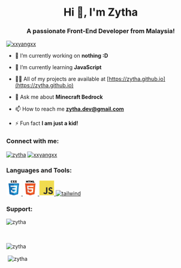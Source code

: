 <h1 align="center">Hi 👋, I'm Zytha</h1>
<h3 align="center">A passionate Front-End Developer from Malaysia!</h3>

<p align="left"> <a href="https://twitter.com/xxyangxx" target="blank"><img src="https://img.shields.io/twitter/follow/xxyangxx?logo=twitter&style=for-the-badge" alt="xxyangxx" /></a> </p>

- 🔭 I’m currently working on **nothing :D**

- 🌱 I’m currently learning **JavaScript**

- 👨‍💻 All of my projects are available at [https://zytha.github.io](https://zytha.github.io)

- 💬 Ask me about **Minecraft Bedrock**

- 📫 How to reach me **zytha.dev@gmail.com**

- ⚡ Fun fact **I am just a kid!**

<h3 align="left">Connect with me:</h3>
<p align="left">
<a href="https://dev.to/zytha" target="blank"><img align="center" src="https://raw.githubusercontent.com/rahuldkjain/github-profile-readme-generator/master/src/images/icons/Social/devto.svg" alt="zytha" height="30" width="40" /></a>
<a href="https://twitter.com/xXyangXx_" target="blank"><img align="center" src="https://raw.githubusercontent.com/rahuldkjain/github-profile-readme-generator/master/src/images/icons/Social/twitter.svg" alt="xxyangxx" height="30" width="40" /></a>
</p>

<h3 align="left">Languages and Tools:</h3>
<p align="left"> <a href="https://www.w3schools.com/css/" target="_blank" rel="noreferrer"> <img src="https://raw.githubusercontent.com/devicons/devicon/master/icons/css3/css3-original-wordmark.svg" alt="css3" width="40" height="40"/> </a> <a href="https://www.w3.org/html/" target="_blank" rel="noreferrer"> <img src="https://raw.githubusercontent.com/devicons/devicon/master/icons/html5/html5-original-wordmark.svg" alt="html5" width="40" height="40"/> </a> <a href="https://developer.mozilla.org/en-US/docs/Web/JavaScript" target="_blank" rel="noreferrer"> <img src="https://raw.githubusercontent.com/devicons/devicon/master/icons/javascript/javascript-original.svg" alt="javascript" width="40" height="40"/> </a> <a href="https://tailwindcss.com/" target="_blank" rel="noreferrer"> <img src="https://www.vectorlogo.zone/logos/tailwindcss/tailwindcss-icon.svg" alt="tailwind" width="40" height="40"/> </a> </p>

<h3 align="left">Support:</h3>
<p><a href="https://ko-fi.com/zytha"> <img align="left" src="https://cdn.ko-fi.com/cdn/kofi3.png?v=3" height="50" width="210" alt="zytha" /></a></p><br><br>
<br>
<p><img align="left" src="https://github-readme-stats.vercel.app/api/top-langs?username=zytha&show_icons=true&locale=en&layout=compact" alt="zytha" /></p>
<br>
<p>&nbsp;<img align="center" maring-top="10rem" src="https://github-readme-stats.vercel.app/api?username=zytha&show_icons=true&locale=en" alt="zytha" /></p>
<br>
